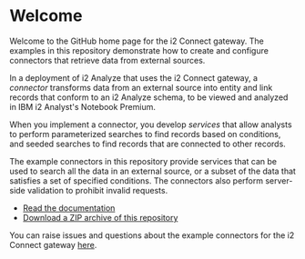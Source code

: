 # Welcome

Welcome to the GitHub home page for the i2 Connect gateway. The examples in
this repository demonstrate how to create and configure connectors that
retrieve data from external sources.

In a deployment of i2 Analyze that uses the i2 Connect gateway, a _connector_
transforms data from an external source into entity and link records that
conform to an i2 Analyze schema, to be viewed and analyzed in IBM i2 Analyst's
Notebook Premium.

When you implement a connector, you develop _services_ that allow analysts to
perform parameterized searches to find records based on conditions, and
seeded searches to find records that are connected to other records.

The example connectors in this repository provide services that can be used to
search all the data in an external source, or a subset of the data that
satisfies a set of specified conditions. The connectors also perform
server-side validation to prohibit invalid requests.

- [Read the documentation](http://i2group.github.io/analyze-connect)
- [Download a ZIP archive of this repository](https://github.com/i2group/analyze-connect/releases)

You can raise issues and questions about the example connectors for the i2
Connect gateway [here](https://github.com/i2group/analyze-connect/issues).
